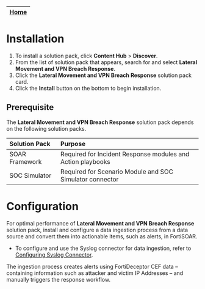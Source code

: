 | [Home](https://github.com/fortinet-fortisoar/solution-pack-lateral-movement-and-vpn-breach-response/blob/develop/README.md) | 
|--------------------------------------------|

# Installation

1. To install a solution pack, click **Content Hub** > **Discover**.    
2. From the list of solution pack that appears, search for and select **Lateral Movement and VPN Breach Response**. 
3. Click the **Lateral Movement and VPN Breach Response** solution pack card.    
4. Click the **Install** button on the bottom to begin installation.

## Prerequisite

The **Lateral Movement and VPN Breach Response** solution pack depends on the following solution packs. 

|**Solution Pack**|**Purpose**|
| :- | :- |
|SOAR Framework|Required for Incident Response modules and Action playbooks|
|SOC Simulator|Required for Scenario Module and SOC Simulator connector|ß

# Configuration

For optimal performance of **Lateral Movement and VPN Breach Response** solution pack, install and configure a data ingestion process from a data source and convert them into actionable items, such as alerts, in FortiSOAR.
- To configure and use the Syslog connector for data ingestion, refer to [Configuring Syslog Connector](https://docs.fortinet.com/document/fortisoar/1.1.1/syslog/1/syslog-v1-1-1#Configuration_parameters).

The ingestion process creates alerts using FortiDeceptor CEF data &ndash; containing information such as attacker and victim IP Addresses &ndash; and manually triggers the response workflow.
